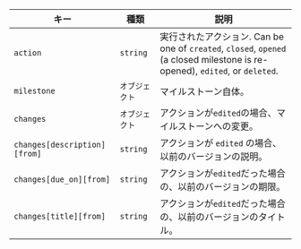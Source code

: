 | キー                           | 種類       | 説明                                                                                                                 |
| ---------------------------- | -------- | ------------------------------------------------------------------------------------------------------------------ |
| `action`                     | `string` | 実行されたアクション. Can be one of `created`, `closed`, `opened` (a closed milestone is re-opened), `edited`, or `deleted`. |
| `milestone`                  | `オブジェクト` | マイルストーン自体。                                                                                                         |
| `changes`                    | `オブジェクト` | アクションが`edited`の場合、マイルストーンへの変更。                                                                                     |
| `changes[description][from]` | `string` | アクションが `edited` の場合、以前のバージョンの説明。                                                                                   |
| `changes[due_on][from]`      | `string` | アクションが`edited`だった場合の、以前のバージョンの期限。                                                                                  |
| `changes[title][from]`       | `string` | アクションが`edited`だった場合の、以前のバージョンのタイトル。                                                                                |
